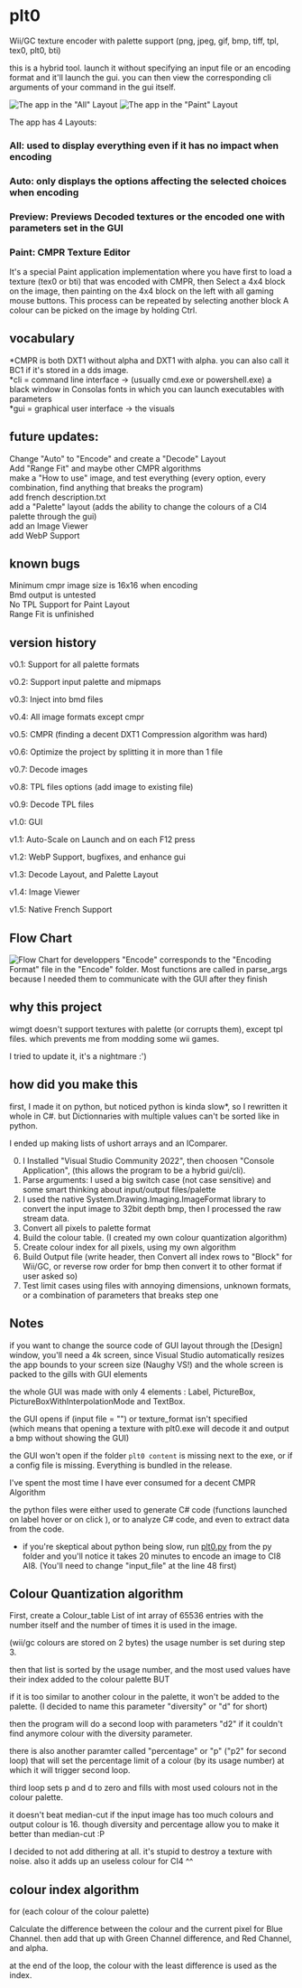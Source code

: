 # plt0
Wii/GC texture encoder with palette support (png, jpeg, gif, bmp, tiff, tpl, tex0, plt0, bti)

this is a hybrid tool. launch it without specifying an input file or an encoding format and it'll launch the gui.
you can then view the corresponding cli arguments of your command in the gui itself.

![The app in the "All" Layout](../../../yoshakami.github.io/blob/main/plt0-all.png?raw=true)
![The app in the "Paint" Layout](../../../yoshakami.github.io/blob/main/plt0-paint.png?raw=true)

The app has 4 Layouts:
### All: used to display everything even if it has no impact when encoding
### Auto: only displays the options affecting the selected choices when encoding
### Preview: Previews Decoded textures or the encoded one with parameters set in the GUI
### Paint: CMPR Texture Editor
It's a special Paint application implementation where you have first to load a texture (tex0 or bti) that was encoded with CMPR, then Select a 4x4 block on the image, then painting on the 4x4 block on the left with all gaming mouse buttons. This process can be repeated by selecting another block
A colour can be picked on the image by holding Ctrl.

## vocabulary
*CMPR is both DXT1 without alpha and DXT1 with alpha. you can also call it BC1 if it's stored in a dds image. <br>
*cli = command line interface -> (usually cmd.exe or powershell.exe) a black window in Consolas fonts in which you can launch executables with parameters<br>
*gui = graphical user interface -> the visuals <br>


## future updates:
Change "Auto" to "Encode" and create a "Decode" Layout <br>
Add "Range Fit" and maybe other CMPR algorithms <br>
make a "How to use" image, and test everything (every option, every combination, find anything that breaks the program) <br>
add french description.txt <br>
add a "Palette" layout (adds the ability to change the colours of a CI4 palette through the gui) <br>
add an Image Viewer <br>
add WebP Support <br>

## known bugs
Minimum cmpr image size is 16x16 when encoding <br>
Bmd output is untested <br>
No TPL Support for Paint Layout <br>
Range Fit is unfinished

## version history
v0.1: Support for all palette formats

v0.2: Support input palette and mipmaps

v0.3: Inject into bmd files

v0.4: All image formats except cmpr

v0.5: CMPR (finding a decent DXT1 Compression algorithm was hard)

v0.6: Optimize the project by splitting it in more than 1 file

v0.7: Decode images

v0.8: TPL files options (add image to existing file)

v0.9: Decode TPL files

v1.0: GUI

v1.1: Auto-Scale on Launch and on each F12 press

v1.2: WebP Support, bugfixes, and enhance gui

v1.3: Decode Layout, and Palette Layout

v1.4: Image Viewer

v1.5: Native French Support

## Flow Chart
![Flow Chart for developpers](../../../yoshakami.github.io/blob/main/plt0-paint.png?raw=true)
"Encode" corresponds to the "Encoding Format" file in the "Encode" folder.
Most functions are called in parse_args because I needed them to communicate with the GUI after they finish

## why this project
wimgt doesn't support textures with palette (or corrupts them), except tpl files. which prevents me from modding some wii games.

I tried to update it, it's a nightmare :')

## how did you make this
first, I made it on python, but noticed python is kinda slow*, so I rewritten it whole in C#. but Dictionnaries with multiple values can't be sorted like in python.<br>

I ended up making lists of ushort arrays and an IComparer.

0. I Installed "Visual Studio Community 2022", then choosen "Console Application", (this allows the program to be a hybrid gui/cli).
1. Parse arguments: I used a big switch case (not case sensitive) and some smart thinking about input/output files/palette
2. I used the native System.Drawing.Imaging.ImageFormat library to convert the input image to 32bit depth bmp, then I processed the raw stream data.
3. Convert all pixels to palette format
4. Build the colour table. (I created my own colour quantization algorithm)
5. Create colour index for all pixels, using my own algorithm
6. Build Output file (write header, then Convert all index rows to "Block" for Wii/GC, or reverse row order for bmp then convert it to other format if user asked so)
7. Test limit cases using files with annoying dimensions, unknown formats, or a combination of parameters that breaks step one

## Notes
if you want to change the source code of GUI layout through the [Design] window, you'll need a 4k screen, since Visual Studio automatically resizes the app bounds to your screen size (Naughy VS!) and the whole screen is packed to the gills with GUI elements

the whole GUI was made with only 4 elements : Label, PictureBox, PictureBoxWithInterpolationMode and TextBox.

the GUI opens if (input file = "")  or texture_format isn't specified<br>(which means that opening a texture with plt0.exe will decode it and output a bmp without showing the GUI)

the GUI won't open if the folder `plt0 content` is missing next to the exe, or if a config file is missing. Everything is bundled in the release.

I've spent the most time I have ever consumed for a decent CMPR Algorithm

the python files were either used to generate C# code (functions launched on label hover or on click ), or to analyze C# code, and even to extract data from the code.

* if you're skeptical about python being slow, run <a href="https://github.com/yoshakami/plt0/blob/master/py/plt0.py">plt0.py</a> from the py folder and you'll notice it takes 20 minutes to encode an image to CI8 AI8. (You'll need to change "input_file" at the line 48 first)

## Colour Quantization algorithm
First, create a Colour_table List of int array of 65536 entries with the number itself and the number of times it is used in the image.

(wii/gc colours are stored on 2 bytes) the usage number is set during step 3.

then that list is sorted by the usage number, and the most used values have their index added to the colour palette BUT

if it is too similar to another colour in the palette, it won't be added to the palette. (I decided to name this parameter "diversity" or "d" for short)

then the program will do a second loop with parameters "d2" if it couldn't find anymore colour with the diversity parameter.

there is also another paramter called "percentage" or "p" ("p2" for second loop) that will set the percentage limit of a colour (by its usage number) at which it will trigger second loop.

third loop sets p and d to zero and fills with most used colours not in the colour palette.

it doesn't beat median-cut if the input image has too much colours and output colour is 16. though diversity and percentage allow you to make it better than median-cut :P

I decided to not add dithering at all. it's stupid to destroy a texture with noise. also it adds up an useless colour for CI4 ^^

## colour index algorithm
for (each colour of the colour palette)

  Calculate the difference between the colour and the current pixel for Blue Channel. then add that up with Green Channel difference, and Red Channel, and alpha.
  
at the end of the loop, the colour with the least difference is used as the index.
